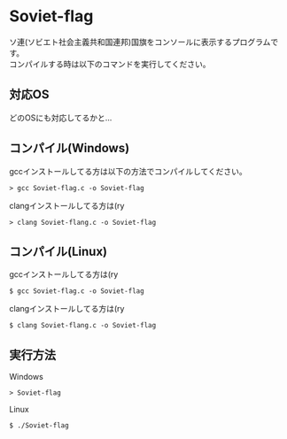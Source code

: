 <!--
字数稼ぎ気持ちよすぎだろ！
-->
# Soviet-flag

ソ連(ソビエト社会主義共和国連邦)国旗をコンソールに表示するプログラムです。<br>
コンパイルする時は以下のコマンドを実行してください。

## 対応OS
どのOSにも対応してるかと...

## コンパイル(Windows)
gccインストールしてる方は以下の方法でコンパイルしてください。
```
> gcc Soviet-flag.c -o Soviet-flag
```
clangインストールしてる方は(ry
```
> clang Soviet-flang.c -o Soviet-flag
```

## コンパイル(Linux)
gccインストールしてる方は(ry
```
$ gcc Soviet-flag.c -o Soviet-flag
```
clangインストールしてる方は(ry
```
$ clang Soviet-flang.c -o Soviet-flag
```

## 実行方法
Windows
```
> Soviet-flag
```

Linux
```
$ ./Soviet-flag
```
